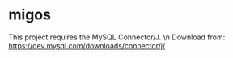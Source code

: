 # migos

This project requires the MySQL Connector/J. \n
Download from: https://dev.mysql.com/downloads/connector/j/
